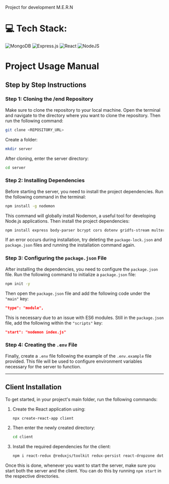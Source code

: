 Project for development M.E.R.N

# 💻 Tech Stack:
![MongoDB](https://img.shields.io/badge/MongoDB-%234ea94b.svg?style=for-the-badge&logo=mongodb&logoColor=white) ![Express.js](https://img.shields.io/badge/express.js-%23404d59.svg?style=for-the-badge&logo=express&logoColor=%2361DAFB) ![React](https://img.shields.io/badge/react-%2320232a.svg?style=for-the-badge&logo=react&logoColor=%2361DAFB) ![NodeJS](https://img.shields.io/badge/node.js-6DA55F?style=for-the-badge&logo=node.js&logoColor=white) 


# Project Usage Manual

## Step by Step Instructions

### Step 1: Cloning the /end Repository

Make sure to clone the repository to your local machine. Open the terminal and navigate to the directory where you want to clone the repository. Then run the following command:

```bash
git clone <REPOSITORY_URL>
```
Create a folder:

```bash
mkdir server
```

After cloning, enter the server directory:

```bash
cd server
```

### Step 2: Installing Dependencies

Before starting the server, you need to install the project dependencies. Run the following command in the terminal:

```bash
npm install -g nodemon
```

This command will globally install Nodemon, a useful tool for developing Node.js applications. Then install the project dependencies:

```bash
npm install express body-parser bcrypt cors dotenv gridfs-stream multer multer-gridfs-storage helmet morgan jsonwebtoken mongoose
```

If an error occurs during installation, try deleting the `package-lock.json` and `package.json` files and running the installation command again.

### Step 3: Configuring the `package.json` File

After installing the dependencies, you need to configure the `package.json` file. Run the following command to initialize a `package.json` file:

```bash
npm init -y
```

Then open the `package.json` file and add the following code under the `"main"` key:

```json
"type": "module",
```

This is necessary due to an issue with ES6 modules. Still in the `package.json` file, add the following within the `"scripts"` key:

```json
"start": "nodemon index.js"
```

### Step 4: Creating the `.env` File

Finally, create a `.env` file following the example of the `.env.example` file provided. This file will be used to configure environment variables necessary for the server to function.

-------------------------------------------------- -----------------
## Client Installation

To get started, in your project's main folder, run the following commands:

1. Create the React application using:

     ```bash
     npx create-react-app client
     ```

2. Then enter the newly created directory:

     ```bash
     cd client
     ```

3. Install the required dependencies for the client:

     ```bash
     npm i react-redux @reduxjs/toolkit redux-persist react-dropzone dotenv formik yup react-router-dom@6 @mui/material @emotion/react @emotion/styled @mui/icons-material
     ```

Once this is done, whenever you want to start the server, make sure you start both the server and the client. You can do this by running `npm start` in the respective directories.
